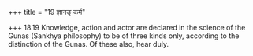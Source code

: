 +++
title = "19 ज्ञानङ् कर्म"

+++
18.19 Knowledge, action and actor are declared in the science of the
Gunas (Sankhya philosophy) to be of three kinds only, according to the
distinction of the Gunas. Of these also, hear duly.
